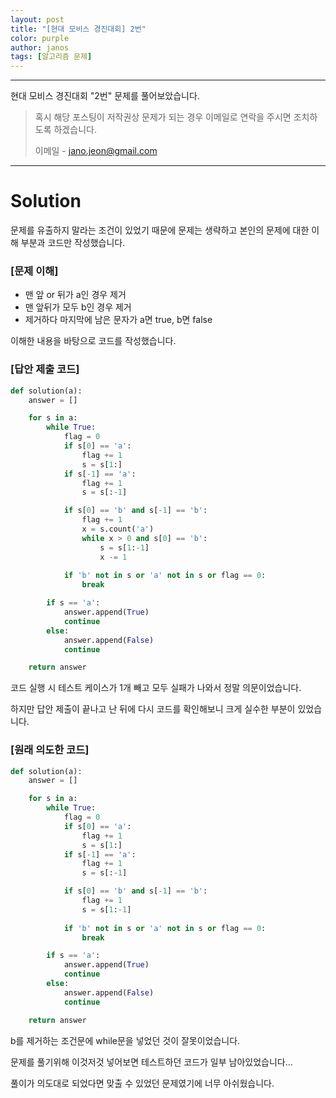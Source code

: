```yaml
---
layout: post
title: "[현대 모비스 경진대회] 2번"
color: purple
author: janos
tags: [알고리즘 문제]
---
```


---

현대 모비스 경진대회 "2번" 문제를 풀어보았습니다.

> 혹시 해당 포스팅이 저작권상 문제가 되는 경우 이메일로 연락을 주시면 조치하도록 하겠습니다.
> 
> 이메일 - jano.jeon@gmail.com

---

# Solution

문제를 유출하지 말라는 조건이 있었기 때문에 문제는 생략하고
본인의 문제에 대한 이해 부분과 코드만 작성했습니다.

### [문제 이해]

- 맨 앞 or 뒤가 a인 경우 제거
- 맨 앞뒤가 모두 b인 경우 제거
- 제거하다 마지막에 남은 문자가 a면 true, b면 false

이해한 내용을 바탕으로 코드를 작성했습니다.

### [답안 제출 코드]

```python
def solution(a):
    answer = []

    for s in a:
        while True:
            flag = 0
            if s[0] == 'a':
                flag += 1
                s = s[1:]
            if s[-1] == 'a':
                flag += 1
                s = s[:-1]

            if s[0] == 'b' and s[-1] == 'b':
                flag += 1
                x = s.count('a')
                while x > 0 and s[0] == 'b':
                    s = s[1:-1]
                    x -= 1
            
            if 'b' not in s or 'a' not in s or flag == 0:
                break

        if s == 'a':
            answer.append(True)
            continue
        else:
            answer.append(False)
            continue

    return answer
```

코드 실행 시 테스트 케이스가 1개 빼고 모두 실패가 나와서 정말 의문이었습니다.

하지만 답안 제출이 끝나고 난 뒤에 다시 코드를 확인해보니 크게 실수한 부분이 있었습니다.

### [원래 의도한 코드]

```python
def solution(a):
    answer = []

    for s in a:
        while True:
            flag = 0
            if s[0] == 'a':
                flag += 1
                s = s[1:]
            if s[-1] == 'a':
                flag += 1
                s = s[:-1]

            if s[0] == 'b' and s[-1] == 'b':
                flag += 1
                s = s[1:-1]
            
            if 'b' not in s or 'a' not in s or flag == 0:
                break

        if s == 'a':
            answer.append(True)
            continue
        else:
            answer.append(False)
            continue

    return answer
```

b를 제거하는 조건문에 while문을 넣었던 것이 잘못이었습니다.

문제를 풀기위해 이것저것 넣어보면 테스트하던 코드가 일부 남아있었습니다...

풀이가 의도대로 되었다면 맞출 수 있었던 문제였기에 너무 아쉬웠습니다.